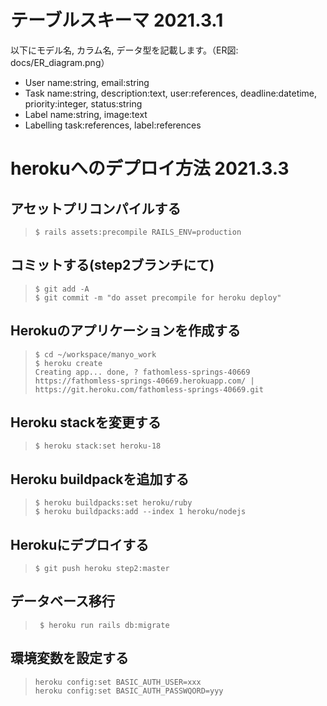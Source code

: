 # テーブルスキーマ 2021.3.1

以下にモデル名, カラム名, データ型を記載します。（ER図: docs/ER_diagram.png）
- User name:string, email:string
- Task name:string, description:text, user:references, deadline:datetime, priority:integer, status:string
- Label name:string, image:text
- Labelling task:references, label:references

# herokuへのデプロイ方法 2021.3.3

## アセットプリコンパイルする ##
>     $ rails assets:precompile RAILS_ENV=production

## コミットする(step2ブランチにて) ##
>     $ git add -A
>     $ git commit -m "do asset precompile for heroku deploy"

## Herokuのアプリケーションを作成する ##
>     $ cd ~/workspace/manyo_work
>     $ heroku create
>     Creating app... done, ? fathomless-springs-40669
>     https://fathomless-springs-40669.herokuapp.com/ | https://git.heroku.com/fathomless-springs-40669.git


## Heroku stackを変更する ##
>     $ heroku stack:set heroku-18

## Heroku buildpackを追加する ##

>     $ heroku buildpacks:set heroku/ruby
>     $ heroku buildpacks:add --index 1 heroku/nodejs  

## Herokuにデプロイする ##
>     $ git push heroku step2:master

## データベース移行 ##
>      $ heroku run rails db:migrate

## 環境変数を設定する ##
>     heroku config:set BASIC_AUTH_USER=xxx
>     heroku config:set BASIC_AUTH_PASSWQORD=yyy
